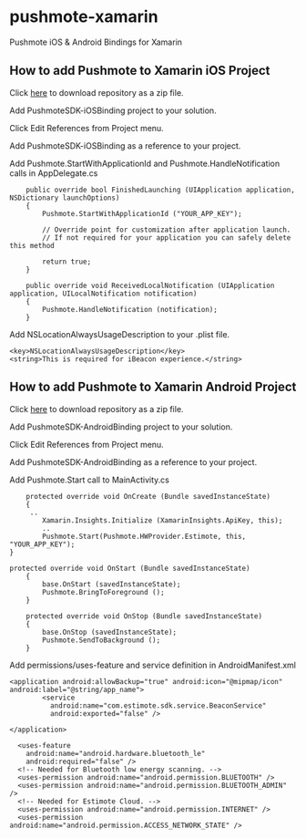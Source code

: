 # pushmote-xamarin

Pushmote iOS &amp; Android Bindings for Xamarin 

## How to add Pushmote to Xamarin iOS Project

Click [here](https://github.com/Pushmote/pushmote-xamarin/archive/master.zip) to download repository as a zip file.

Add PushmoteSDK-iOSBinding project to your solution.

Click Edit References from Project menu.

Add PushmoteSDK-iOSBinding as a reference to your project.

Add Pushmote.StartWithApplicationId and Pushmote.HandleNotification calls in AppDelegate.cs

        public override bool FinishedLaunching (UIApplication application, NSDictionary launchOptions)
		{
			Pushmote.StartWithApplicationId ("YOUR_APP_KEY");

			// Override point for customization after application launch.
			// If not required for your application you can safely delete this method

			return true;
		}

		public override void ReceivedLocalNotification (UIApplication application, UILocalNotification notification)
		{
			Pushmote.HandleNotification (notification);
		}
		
Add NSLocationAlwaysUsageDescription to your .plist file.

    <key>NSLocationAlwaysUsageDescription</key>
    <string>This is required for iBeacon experience.</string>


## How to add Pushmote to Xamarin Android Project

Click [here](https://github.com/Pushmote/pushmote-xamarin/archive/master.zip) to download repository as a zip file.

Add PushmoteSDK-AndroidBinding project to your solution.

Click Edit References from Project menu.

Add PushmoteSDK-AndroidBinding as a reference to your project.

Add Pushmote.Start call to MainActivity.cs

		protected override void OnCreate (Bundle savedInstanceState)
		{
         ..
			Xamarin.Insights.Initialize (XamarinInsights.ApiKey, this);
			..
			Pushmote.Start(Pushmote.HWProvider.Estimote, this, "YOUR_APP_KEY");
  	}
  	
  	protected override void OnStart (Bundle savedInstanceState)
		{
			base.OnStart (savedInstanceState);
			Pushmote.BringToForeground ();
		}

		protected override void OnStop (Bundle savedInstanceState)
		{
			base.OnStop (savedInstanceState);
			Pushmote.SendToBackground ();
		}

Add permissions/uses-feature and service definition in AndroidManifest.xml

  	<application android:allowBackup="true" android:icon="@mipmap/icon" android:label="@string/app_name">
  	        <service
              android:name="com.estimote.sdk.service.BeaconService"
              android:exported="false" />
  
  	</application>

	  <uses-feature
        android:name="android.hardware.bluetooth_le"
        android:required="false" />
      <!-- Needed for Bluetooth low energy scanning. -->
      <uses-permission android:name="android.permission.BLUETOOTH" />
      <uses-permission android:name="android.permission.BLUETOOTH_ADMIN" />
      <!-- Needed for Estimote Cloud. -->
      <uses-permission android:name="android.permission.INTERNET" />
      <uses-permission android:name="android.permission.ACCESS_NETWORK_STATE" />
